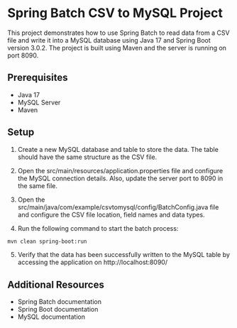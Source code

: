# Spring Batch CSV to MySQL Project
This project demonstrates how to use Spring Batch to read data from a CSV file and write it into a MySQL database using Java 17 and Spring Boot version 3.0.2. The project is built using Maven and the server is running on port 8090.

## Prerequisites
- Java 17
- MySQL Server
- Maven
## Setup
1. Create a new MySQL database and table to store the data. The table should have the same structure as the CSV file.

2. Open the src/main/resources/application.properties file and configure the MySQL connection details. Also, update the server port to 8090 in the same file.

3. Open the src/main/java/com/example/csvtomysql/config/BatchConfig.java file and configure the CSV file location, field names and data types.

4. Run the following command to start the batch process:


 ```bash
mvn clean spring-boot:run
 ```
5. Verify that the data has been successfully written to the MySQL table by accessing the application on http://localhost:8090/
## Additional Resources
- Spring Batch documentation
- Spring Boot documentation
- MySQL documentation
